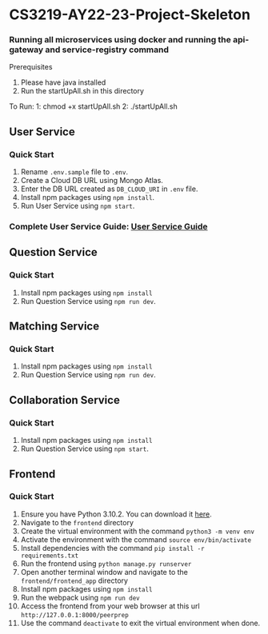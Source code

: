 # CS3219-AY22-23-Project-Skeleton

### Running all microservices using docker and running the api-gateway and service-registry command 
Prerequisites
1. Please have java installed
2. Run the startUpAll.sh in this directory

To Run:
1: chmod +x startUpAll.sh
2: ./startUpAll.sh

## User Service

### Quick Start
1. Rename `.env.sample` file to `.env`.
2. Create a Cloud DB URL using Mongo Atlas.
3. Enter the DB URL created as `DB_CLOUD_URI` in `.env` file.
4. Install npm packages using `npm install`.
5. Run User Service using `npm start`.

### Complete User Service Guide: [User Service Guide](./user-service/README.md)

## Question Service

### Quick Start
1. Install npm packages using `npm install`
2. Run Question Service using `npm run dev`.

## Matching Service

### Quick Start
1. Install npm packages using `npm install`
2. Run Question Service using `npm run dev`.

## Collaboration Service

### Quick Start
1. Install npm packages using `npm install`
2. Run Question Service using `npm start`.

## Frontend

### Quick Start
1. Ensure you have Python 3.10.2. You can download it [here](https://www.python.org/downloads/release/python-3102/).
2. Navigate to the `frontend` directory
3. Create the virtual environment with the command `python3 -m venv env`
4. Activate the environment with the command `source env/bin/activate`
5. Install dependencies with the command `pip install -r requirements.txt`
6. Run the frontend using `python manage.py runserver`
7. Open another terminal window and navigate to the `frontend/frontend_app` directory
8. Install npm packages using `npm install`
9. Run the webpack using `npm run dev`
7. Access the frontend from your web browser at this url `http://127.0.0.1:8000/peerprep`
8. Use the command `deactivate` to exit the virtual environment when done.

